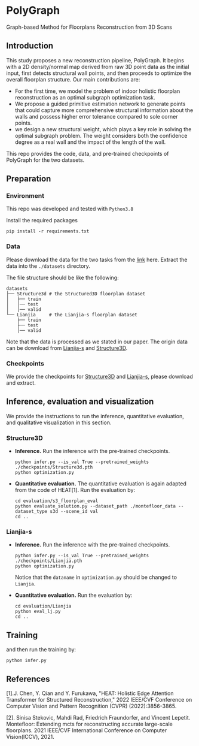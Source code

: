 # PolyGraph
Graph-based Method for Floorplans Reconstruction from 3D Scans

## Introduction
This study proposes a new reconstruction pipeline, PolyGraph. It begins with a 2D density/normal map derived from raw 3D point data as the initial input, first detects structural wall points, and then proceeds to optimize the overall floorplan structure. Our main contributions are:
- For the first time, we model the problem of indoor holistic floorplan reconstruction as an optimal subgraph optimization task.
- We propose a guided primitive estimation network to generate points that could capture more comprehensive structural information about the walls and possess higher error tolerance compared to sole corner points.
- we design a new structural weight, which plays a key role in solving the optimal subgraph problem. The weight considers both the confidence degree as a real wall and the impact of the length of the wall.

This repo provides the code, data, and pre-trained checkpoints of PolyGraph for the two datasets.

## Preparation

### Environment

This repo was developed and tested with ```Python3.8```

Install the required packages

```
pip install -r requirements.txt
```

### Data

Please download the data for the two tasks from the [link](https://drive.google.com/file/d/1BL58xl2U8H96YBkkB7WjDmtznuEj6PbG/view?usp=sharing) here.  Extract the data into the ```./datasets``` directory.

The file structure should be like the following:
```
datasets
├── Structure3d # the Structured3D floorplan dataset
│   ├── train   
│   │── test    
│   │── valid  
└── Lianjia     # the Lianjia-s floorplan dataset
    ├── train         
    ├── test        
    │── valid       
```
Note that the data is processed as we stated in our paper. The origin data can be download from [Lianjia-s]() and [Structure3D]().

### Checkpoints

We provide the checkpoints for [Structure3D](https://drive.google.com/file/d/1Oua4RCaxOIm7-mWXoUJZHTNE3oSPrDTw/view?usp=sharing) and [Lianjia-s](), please download and extract.

## Inference, evaluation and visualization

We provide the instructions to run the inference, quantitative evaluation, and qualitative visualization in this section.

### Structure3D

- **Inference.** Run the inference with the pre-trained checkpoints.
  ```
  python infer.py --is_val True --pretrained_weights ./checkpoints/Structure3d.pth
  python optimization.py
  ```

- **Quantitative evaluation.** The quantitative evaluation is again adapted from the code of HEAT[1]. Run the evaluation by:
  ```
  cd evaluation/s3_floorplan_eval
  python evaluate_solution.py --dataset_path ./montefloor_data --dataset_type s3d --scene_id val
  cd ..
  ```
  
### Lianjia-s

- **Inference.** Run the inference with the pre-trained checkpoints.
  ```
  python infer.py --is_val True --pretrained_weights ./checkpoints/Lianjia.pth
  python optimization.py
  ```
  Notice that the ```dataname``` in ```optimization.py``` should be changed to ```Lianjia```.
  
- **Quantitative evaluation.** Run the evaluation by:
  ```
  cd evaluation/Lianjia
  python eval_lj.py 
  cd ..
  ```

## Training

and then run the training by:

```
python infer.py
```

## References

[1].J. Chen, Y. Qian and Y. Furukawa, "HEAT: Holistic Edge Attention Transformer for Structured Reconstruction," 2022 IEEE/CVF Conference on Computer Vision and Pattern Recognition (CVPR) (2022):3856-3865.

[2]. Sinisa Stekovic, Mahdi Rad, Friedrich Fraundorfer, and Vincent Lepetit. Montefloor: Extending mcts for reconstructing accurate large-scale floorplans. 2021 IEEE/CVF International Conference on Computer Vision(ICCV), 2021.
